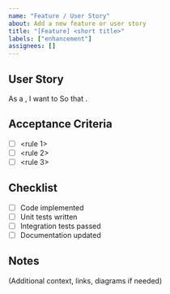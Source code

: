```yaml
---
name: "Feature / User Story"
about: Add a new feature or user story
title: "[Feature] <short title>"
labels: ["enhancement"]
assignees: []
---
```


## User Story
As a **<type of user>**,
I want to **<do something>**
So that **<benefit>**.

## Acceptance Criteria
- [ ] <rule 1>
- [ ] <rule 2>
- [ ] <rule 3>

## Checklist
- [ ] Code implemented
- [ ] Unit tests written
- [ ] Integration tests passed
- [ ] Documentation updated

## Notes
(Additional context, links, diagrams if needed)